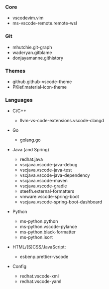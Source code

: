 ### Core
- vscodevim.vim
- ms-vscode-remote.remote-wsl

### Git
- mhutchie.git-graph
- waderyan.gitblame
- donjayamanne.githistory

### Themes
- github.github-vscode-theme
- PKief.material-icon-theme

### Languages
- C/C++
    - llvm-vs-code-extensions.vscode-clangd

- Go
    - golang.go

- Java (and Spring)
	- redhat.java
	- vscjava.vscode-java-debug
	- vscjava.vscode-java-test
	- vscjava.vscode-java-dependency
	- vscjava.vscode-maven
	- vscjava.vscode-gradle
	- steefh.external-formatters
	- vmware.vscode-spring-boot
	- vscjava.vscode-spring-boot-dashboard

- Python
    - ms-python.python
    - ms-python.vscode-pylance
    - ms-python.black-formatter
    - ms-python.isort

- HTML/(S)CSS/JavaScript:
    - esbenp.prettier-vscode

- Config
    - redhat.vscode-xml
    - redhat.vscode-yaml
